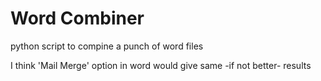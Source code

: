 # Word Combiner
python script to compine a punch of word files

I think 'Mail Merge' option in word would give same -if not better- results 
